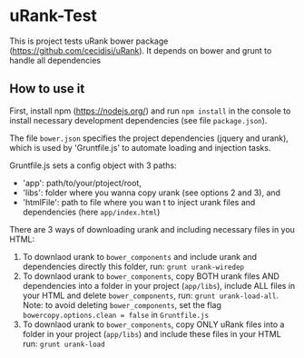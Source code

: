 # uRank-Test
This is project tests uRank bower package (https://github.com/cecidisi/uRank). It depends on bower and grunt to handle all dependencies

## How to use it
First, install npm (https://nodejs.org/) and run ```npm install``` in the console to install necessary development dependencies (see file `package.json`).

The file `bower.json` specifies the project dependencies (jquery and urank), which is used by 'Gruntfile.js' to automate loading and injection tasks.

Gruntfile.js sets a config object with 3 paths: 
  * 'app': path/to/your/ptoject/root, 
  * 'libs': folder where you wanna copy urank (see options 2 and 3), and 
  * 'htmlFile': path to file where you wan t to inject urank files and dependencies (here `app/index.html`)

There are 3 ways of downloading urank and including necessary files in you HTML:
  1. To downlaod urank to `bower_components` and include urank and dependencies directly this folder, run: 
    ```grunt urank-wiredep```
  2. To downlaod urank to `bower_components`, copy BOTH urank files AND dependencies into a folder in your project (`app/libs`), include ALL files in your HTML and delete `bower_components`, run: 
    ```grunt urank-load-all```.
    Note: to avoid deleting `bower_components`, set the flag `bowercopy.options.clean = false` in `Gruntfile.js`
  3. To downlaod urank to `bower_components`, copy ONLY uRank files into a folder in your project (`app/libs`) and include these files in your HTML run: 
    ```grunt urank-load```





